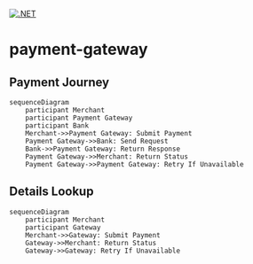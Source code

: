 [![.NET](https://github.com/samjones00/payment-gateway/actions/workflows/dotnet.yml/badge.svg)](https://github.com/samjones00/payment-gateway/actions/workflows/dotnet.yml)

# payment-gateway

## Payment Journey 

```mermaid
sequenceDiagram
    participant Merchant
    participant Payment Gateway
    participant Bank
    Merchant->>Payment Gateway: Submit Payment
    Payment Gateway->>Bank: Send Request 
    Bank->>Payment Gateway: Return Response 
    Payment Gateway->>Merchant: Return Status
    Payment Gateway->>Payment Gateway: Retry If Unavailable 
```

## Details Lookup

```mermaid
sequenceDiagram
    participant Merchant
    participant Gateway
    Merchant->>Gateway: Submit Payment
    Gateway->>Merchant: Return Status
    Gateway->>Gateway: Retry If Unavailable 
```